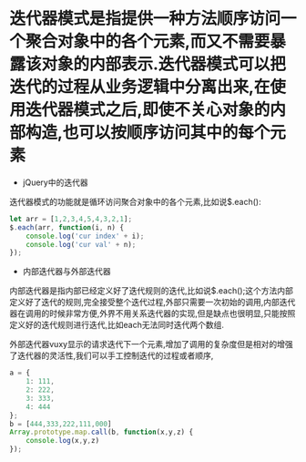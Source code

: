 # 迭代器模式是指提供一种方法顺序访问一个聚合对象中的各个元素,而又不需要暴露该对象的内部表示.迭代器模式可以把迭代的过程从业务逻辑中分离出来,在使用迭代器模式之后,即使不关心对象的内部构造,也可以按顺序访问其中的每个元素

- jQuery中的迭代器

迭代器模式的功能就是循环访问聚合对象中的各个元素,比如说$.each():

```js
let arr = [1,2,3,4,5,4,3,2,1];
$.each(arr, function(i, n) {
    console.log('cur index' + i);
    console.log('cur val' + n);
});
```

- 内部迭代器与外部迭代器

内部迭代器是指内部已经定义好了迭代规则的迭代,比如说$.each();这个方法内部定义好了迭代的规则,完全接受整个迭代过程,外部只需要一次初始的调用,内部迭代器在调用的时候非常方便,外界不用关系迭代器的实现,但是缺点也很明显,只能按照定义好的迭代规则进行迭代,比如each无法同时迭代两个数组.

外部迭代器vuxy显示的请求迭代下一个元素,增加了调用的复杂度但是相对的增强了迭代器的灵活性,我们可以手工控制迭代的过程或者顺序,

```js
a = {
    1: 111,
    2: 222,
    3: 333,
    4: 444
};
b = [444,333,222,111,000]
Array.prototype.map.call(b, function(x,y,z) {
    console.log(x,y,z)
});
```